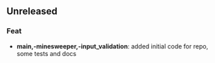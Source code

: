 ## Unreleased

### Feat

- **main,-minesweeper,-input_validation**: added initial code for repo, some tests and docs
